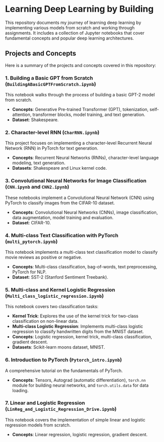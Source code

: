 # Learning Deep Learning by Building

This repository documents my journey of learning deep learning by implementing various models from scratch and working through assignments. It includes a collection of Jupyter notebooks that cover fundamental concepts and popular deep learning architectures.

## Projects and Concepts

Here is a summary of the projects and concepts covered in this repository:

### 1. Building a Basic GPT from Scratch (`BuildingABasicGPTFromScratch.ipynb`)

This notebook walks through the process of building a basic GPT-2 model from scratch.

- **Concepts**: Generative Pre-trained Transformer (GPT), tokenization, self-attention, transformer blocks, model training, and text generation.
- **Dataset**: Shakespeare.

### 2. Character-level RNN (`CharRNN.ipynb`)

This project focuses on implementing a character-level Recurrent Neural Network (RNN) in PyTorch for text generation.

- **Concepts**: Recurrent Neural Networks (RNNs), character-level language modeling, text generation.
- **Datasets**: Shakespeare and Linux kernel code.

### 3. Convolutional Neural Networks for Image Classification (`CNN.ipynb` and `CNN2.ipynb`)

These notebooks implement a Convolutional Neural Network (CNN) using PyTorch to classify images from the CIFAR-10 dataset.

- **Concepts**: Convolutional Neural Networks (CNNs), image classification, data augmentation, model training and evaluation.
- **Dataset**: CIFAR-10.

### 4. Multi-class Text Classification with PyTorch (`multi_pytorch.ipynb`)

This notebook implements a multi-class text classification model to classify movie reviews as positive or negative.

- **Concepts**: Multi-class classification, bag-of-words, text preprocessing, PyTorch for NLP.
- **Dataset**: SST-2 (Stanford Sentiment Treebank).

### 5. Multi-class and Kernel Logistic Regression (`Multi_class_logistic_regression.ipynb`)

This notebook covers two classification tasks:

- **Kernel Trick**: Explores the use of the kernel trick for two-class classification on non-linear data.
- **Multi-class Logistic Regression**: Implements multi-class logistic regression to classify handwritten digits from the MNIST dataset.
- **Concepts**: Logistic regression, kernel trick, multi-class classification, gradient descent.
- **Datasets**: Scikit-learn moons dataset, MNIST.

### 6. Introduction to PyTorch (`Pytorch_intro.ipynb`)

A comprehensive tutorial on the fundamentals of PyTorch.

- **Concepts**: Tensors, Autograd (automatic differentiation), `torch.nn` module for building neural networks, and `torch.utils.data` for data loading.

### 7. Linear and Logistic Regression (`LinReg_and_Logistic_Regression_Drive.ipynb`)

This notebook covers the implementation of simple linear and logistic regression models from scratch.

- **Concepts**: Linear regression, logistic regression, gradient descent.
